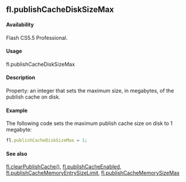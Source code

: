 ## fl.publishCacheDiskSizeMax

#### Availability

Flash CS5.5 Professional.

#### Usage

fl.publishCacheDiskSizeMax

#### Description

Property: an integer that sets the maximum size, in megabytes, of the publish cache on disk.

#### Example

The following code sets the maximum publish cache size on disk to 1 megabyte:

```javascript
fl.publishCacheDiskSizeMax = 1;
```

#### See also

[fl.clearPublishCache()](../flash_object_(fl)/fl5.md), [fl.publishCacheEnabled](../flash_object_(fl)/fl51.md), [fl.publishCacheMemoryEntrySizeLimit](../flash_object_(fl)/fl52.md), [fl.publishCacheMemorySizeMax](../flash_object_(fl)/fl53.md)
